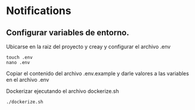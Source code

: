 # Notifications

## Configurar variables de entorno.

Ubicarse en la raiz del proyecto y creay y configurar el archivo .env

`touch .env`\
`nano .env`

Copiar el contenido del archivo .env.example y darle valores a las variables en el archivo .env

Dockerizar ejecutando el archivo dockerize.sh

`./dockerize.sh`

